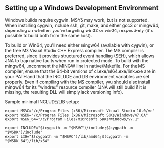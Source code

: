 ## Setting up a Windows Development Environment

Windows builds require cygwin.  MSYS may work, but is not supported.
When installing cygwin, include ssh, git, make, and either gcc3 or mingw64, 
depending on whether you're targeting win32 or win64, respectively (it's 
possible to build both from the same host).
 
To build on Win64, you'll need either mingw64 (available with cygwin),
or the free MS Visual Studio C++ Express compiler.  The MS compiler is
preferred, since it provides structured event handling (SEH), which allows
JNA to trap native faults when run in protected mode.  To build with the
mingw64, uncomment the MINGW line in native/Makefile.  For the MS compiler,
ensure that the 64-bit versions of cl.exe/ml64.exe/link.exe are in your
PATH and that the INCLUDE and LIB environment variables are set properly.
Even if compiling with the MS compiler, you should also install mingw64 for 
its "windres" resource compiler (JNA will still build if it is missing, the
resulting DLL will simply lack versioning info).

Sample minimal INCLUDE/LIB setup:

``` shell
export MSVC="/c/Program Files (x86)/Microsoft Visual Studio 10.0/vc"
export WSDK="/c/Program Files (x86)/Microsoft SDKs/Windows/v7.0A"
export WSDK_64="/c/Program Files/Microsoft SDKs/Windows/v7.1"

export INCLUDE="$(cygpath -m "$MSVC")/include;$(cygpath -m "$WSDK")/include"
export LIB="$(cygpath -m "$MSVC")/lib/amd64;$(cygpath -m "$WSDK_64")/lib/x64"
```